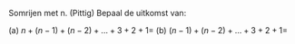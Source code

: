 Somrijen met n. (Pittig) Bepaal de uitkomst van:

(a) $n + (n - 1) + (n - 2) + ... + 3+2+1=$
(b) $(n-1) +(n-2)+...+3+2+1 =$